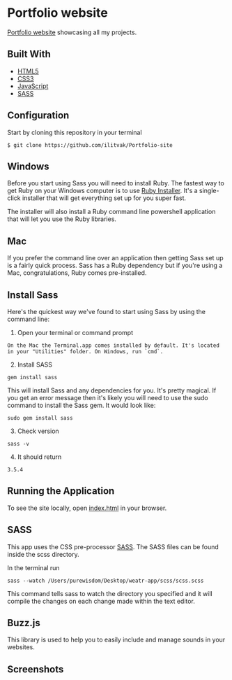 Portfolio website
===========

[Portfolio website](https://) showcasing all my projects. 

Built With
----------

* [HTML5](https://developer.mozilla.org/en-US/docs/Web/Guide/HTML/HTML5)
* [CSS3](https://developer.mozilla.org/en-US/docs/Web/CSS/CSS3)
* [JavaScript](http://javascript.com)
* [SASS](http://sass-lang.com/)

Configuration
-------------

Start by cloning this repository in your terminal
```
$ git clone https://github.com/ilitvak/Portfolio-site
```

Windows
---

Before you start using Sass you will need to install Ruby. The fastest way to get Ruby on your Windows computer is to use [Ruby Installer](https://rubyinstaller.org/). It's a single-click installer that will get everything set up for you super fast.

The installer will also install a Ruby command line powershell application that will let you use the Ruby libraries.

Mac
---

If you prefer the command line over an application then getting Sass set up is a fairly quick process. Sass has a Ruby dependency but if you're using a Mac, congratulations, Ruby comes pre-installed.

Install Sass
---
Here's the quickest way we've found to start using Sass by using the command line:

1. Open your terminal or command prompt

```
On the Mac the Terminal.app comes installed by default. It's located in your "Utilities" folder. On Windows, run `cmd`.
```

2. Install SASS
```
gem install sass
```

This will install Sass and any dependencies for you. It's pretty magical. If you get an error message then it's likely you will need to use the sudo command to install the Sass gem. It would look like:

```
sudo gem install sass
```

3. Check version

```
sass -v
```

4. It should return

```
3.5.4
```



Running the Application
-----------------------

To see the site locally, open [index.html](https://github.com/ilitvak/Portfolio-site) in your browser.



SASS
-----------
This app uses the CSS pre-processor [SASS](http://sass-lang.com/). The SASS files can be found inside the scss directory. 

In the terminal run

```
sass --watch /Users/purewisdom/Desktop/weatr-app/scss/scss.scss
```

This command tells sass to watch the directory you specified and it will compile the changes on each change made within the text editor.

Buzz.js
-----------
This library is used to help you to easily include and manage sounds in your websites.


Screenshots
-----------


